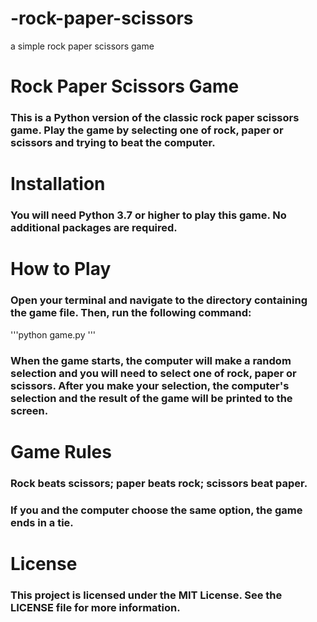 # -rock-paper-scissors
a simple rock paper scissors game


# Rock Paper Scissors Game
### This is a Python version of the classic rock paper scissors game. Play the game by selecting one of rock, paper or scissors and trying to beat the computer.

# Installation
### You will need Python 3.7 or higher to play this game. No additional packages are required.

# How to Play
### Open your terminal and navigate to the directory containing the game file. Then, run the following command:

 '''python 
 game.py
 '''

### When the game starts, the computer will make a random selection and you will need to select one of rock, paper or scissors. After you make your selection, the computer's selection and the result of the game will be printed to the screen.

# Game Rules
### Rock beats scissors; paper beats rock; scissors beat paper.
### If you and the computer choose the same option, the game ends in a tie.

# License
### This project is licensed under the MIT License. See the LICENSE file for more information.
